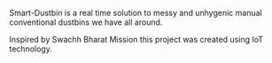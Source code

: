 Smart-Dustbin is a real time solution to messy and unhygenic manual conventional dustbins we have all around.

Inspired by Swachh Bharat Mission this project was created using IoT technology.
